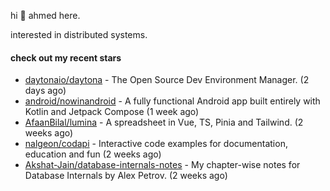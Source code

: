 hi 👋 ahmed here.

interested in distributed systems.

#### check out my recent stars

- [daytonaio/daytona](https://github.com/daytonaio/daytona) - The Open Source Dev Environment Manager. (2 days ago)
- [android/nowinandroid](https://github.com/android/nowinandroid) - A fully functional Android app built entirely with Kotlin and Jetpack Compose (1 week ago)
- [AfaanBilal/lumina](https://github.com/AfaanBilal/lumina) - A spreadsheet in Vue, TS, Pinia and Tailwind. (2 weeks ago)
- [nalgeon/codapi](https://github.com/nalgeon/codapi) - Interactive code examples for documentation, education and fun (2 weeks ago)
- [Akshat-Jain/database-internals-notes](https://github.com/Akshat-Jain/database-internals-notes) - My chapter-wise notes for Database Internals by Alex Petrov. (2 weeks ago)


